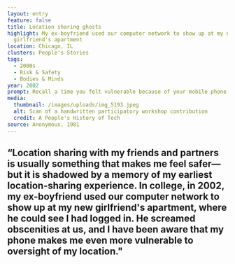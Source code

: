 ```yaml
---
layout: entry
feature: false
title: Location sharing ghosts
highlight: My ex-boyfriend used our computer network to show up at my new
  girlfriend's apartment
location: Chicago, IL
clusters: People's Stories
tags:
  - 2000s
  - Risk & Safety
  - Bodies & Minds
year: 2002
prompt: Recall a time you felt vulnerable because of your mobile phone.
media:
  thumbnail: /images/uploads/img_5193.jpeg
  alt: Scan of a handwritten participatory workshop contribution
  credit: A People's History of Tech
source: Anonymous, 1981
---
```

## “Location sharing with my friends and partners is usually something that makes me feel safer—but it is shadowed by a memory of my earliest location-sharing experience. In college, in 2002, my ex-boyfriend used our computer network to show up at my new girlfriend's apartment, where he could see I had logged in. He screamed obscenities at us, and I have been aware that my phone makes me even more vulnerable to oversight of my location."
